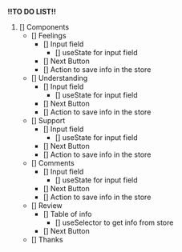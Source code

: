 **!!TO DO LIST!!**

1. [] Components
    - [] Feelings
        - [] Input field
            - [] useState for input field
        - [] Next Button
        - [] Action to save info in the store
    - [] Understanding
        - [] Input field
            - [] useState for input field
        - [] Next Button
        - [] Action to save info in the store
    - [] Support 
        - [] Input field
            - [] useState for input field
        - [] Next Button
        - [] Action to save info in the store
    - [] Comments
        - [] Input field
            - [] useState for input field
        - [] Next Button
        - [] Action to save info in the store
    - [] Review
        - [] Table of info
            - [] useSelector to get info from store
        - [] Next Button
    - [] Thanks